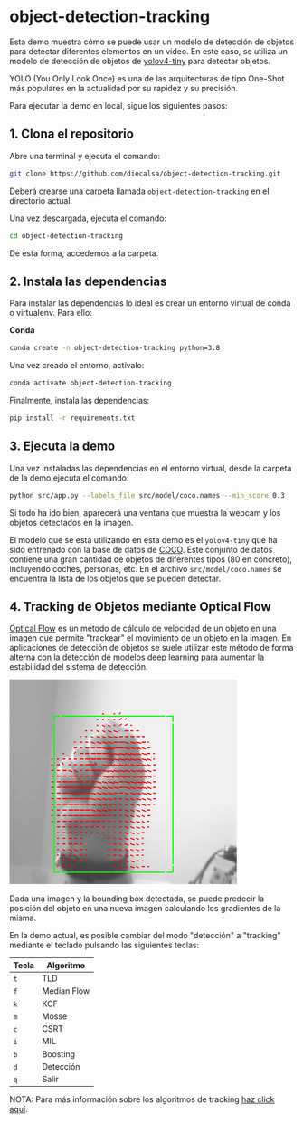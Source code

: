 # object-detection-tracking

Esta demo muestra cómo se puede usar un modelo de detección de objetos para detectar diferentes elementos en un video. En este caso, se utiliza un modelo de detección de objetos de [yolov4-tiny](https://github.com/AlexeyAB/darknet) para detectar objetos.

YOLO (You Only Look Once) es una de las arquitecturas de tipo One-Shot más populares en la actualidad por su rapidez y su precisión.

Para ejecutar la demo en local, sigue los siguientes pasos:

## 1. Clona el repositorio

Abre una terminal y ejecuta el comando:

```sh
git clone https://github.com/diecalsa/object-detection-tracking.git
```

Deberá crearse una carpeta llamada `object-detection-tracking` en el directorio actual.

Una vez descargada, ejecuta el comando:

```sh
cd object-detection-tracking
```

De esta forma, accedemos a la carpeta.

## 2. Instala las dependencias

Para instalar las dependencias lo ideal es crear un entorno virtual de conda o virtualenv. Para ello:

**Conda**
```sh
conda create -n object-detection-tracking python=3.8
```

Una vez creado el entorno, actívalo:

```sh
conda activate object-detection-tracking
```

Finalmente, instala las dependencias:

```sh
pip install -r requirements.txt
```

## 3. Ejecuta la demo

Una vez instaladas las dependencias en el entorno virtual, desde la carpeta de la demo ejecuta el comando:

```sh
python src/app.py --labels_file src/model/coco.names --min_score 0.3
```

Si todo ha ido bien, aparecerá una ventana que muestra la webcam y los objetos detectados en la imagen.

El modelo que se está utilizando en esta demo es el `yolov4-tiny` que ha sido entrenado con la base de datos de [COCO](https://cocodataset.org/#home). Este conjunto de datos contiene una gran cantidad de objetos de diferentes tipos (80 en concreto), incluyendo coches, personas, etc. En el archivo `src/model/coco.names` se encuentra la lista de los objetos que se pueden detectar.

## 4. Tracking de Objetos mediante Optical Flow

[Optical Flow](https://en.wikipedia.org/wiki/Optical_flow) es un método de cálculo de velocidad de un objeto en una imagen que permite "trackear" el movimiento de un objeto en la imagen. En aplicaciones de detección de objetos se suele utilizar este método de forma alterna con la detección de modelos deep learning para aumentar la estabilidad del sistema de detección.

![Optical Flow](README_images/optical_flow.gif)

Dada una imagen y la bounding box detectada, se puede predecir la posición del objeto en una nueva imagen calculando los gradientes de la misma.

En la demo actual, es posible cambiar del modo "detección" a "tracking" mediante el teclado pulsando las siguientes teclas:

| Tecla | Algoritmo |
|------|-----------|
| `t`  | TLD |
| `f`  | Median Flow |
| `k`  | KCF |
| `m`  | Mosse |
| `c`  | CSRT | 
| `i`  | MIL |
| `b`  | Boosting |
| `d`  | Detección |
| `q`  | Salir |

NOTA: Para más información sobre los algoritmos de tracking [haz click aquí](https://pyimagesearch.com/2018/07/30/opencv-object-tracking/).